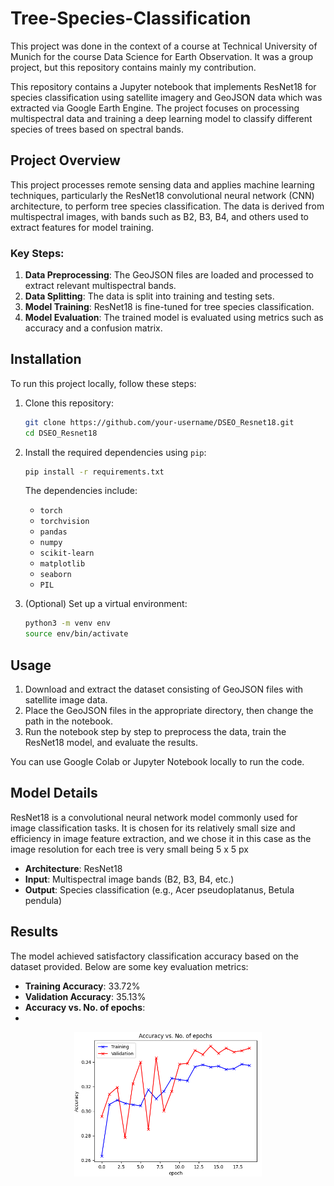 # Tree-Species-Classification

This project was done in the context of a course at Technical University of Munich for the course Data Science for Earth Observation.
It was a group project, but this repository contains mainly my contribution.

This repository contains a Jupyter notebook that implements ResNet18 for species classification using satellite imagery and GeoJSON data which was extracted via Google Earth Engine. The project focuses on processing multispectral data and training a deep learning model to classify different species of trees based on spectral bands.

## Project Overview

This project processes remote sensing data and applies machine learning techniques, particularly the ResNet18 convolutional neural network (CNN) architecture, to perform tree species classification. The data is derived from multispectral images, with bands such as B2, B3, B4, and others used to extract features for model training.

### Key Steps:
1. **Data Preprocessing**: The GeoJSON files are loaded and processed to extract relevant multispectral bands.
2. **Data Splitting**: The data is split into training and testing sets.
3. **Model Training**: ResNet18 is fine-tuned for tree species classification.
4. **Model Evaluation**: The trained model is evaluated using metrics such as accuracy and a confusion matrix.

## Installation

To run this project locally, follow these steps:

1. Clone this repository:
   ```bash
   git clone https://github.com/your-username/DSEO_Resnet18.git
   cd DSEO_Resnet18
   ```

2. Install the required dependencies using `pip`:
   ```bash
   pip install -r requirements.txt
   ```

   The dependencies include:
   - `torch`
   - `torchvision`
   - `pandas`
   - `numpy`
   - `scikit-learn`
   - `matplotlib`
   - `seaborn`
   - `PIL`

3. (Optional) Set up a virtual environment:
   ```bash
   python3 -m venv env
   source env/bin/activate
   ```

## Usage

1. Download and extract the dataset consisting of GeoJSON files with satellite image data.
2. Place the GeoJSON files in the appropriate directory, then change the path in the notebook.
3. Run the notebook step by step to preprocess the data, train the ResNet18 model, and evaluate the results.

You can use Google Colab or Jupyter Notebook locally to run the code.



## Model Details

ResNet18 is a convolutional neural network model commonly used for image classification tasks. It is chosen for its relatively small size and efficiency in image feature extraction, and we chose it in this case as the image resolution for each tree is very small being 5 x 5 px

- **Architecture**: ResNet18
- **Input**: Multispectral image bands (B2, B3, B4, etc.)
- **Output**: Species classification (e.g., Acer pseudoplatanus, Betula pendula)

## Results

The model achieved satisfactory classification accuracy based on the dataset provided. Below are some key evaluation metrics:
- **Training Accuracy**: 33.72%
- **Validation Accuracy**: 35.13%
- **Accuracy vs. No. of epochs**:
- 
<p align="center">
  <img src="images/Accuracy.png" alt="Accuracy vs. No. of epochs" width="300">
</p>
